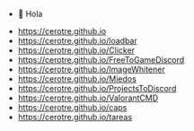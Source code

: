 - 👋 Hola

<!---
cerotre/cerotre is a ✨ special ✨ repository because its `README.md` (this file) appears on your GitHub profile.
You can click the Preview link to take a look at your changes.
--->
- https://cerotre.github.io
- https://cerotre.github.io/loadbar
- https://cerotre.github.io/Clicker
- https://cerotre.github.io/FreeToGameDiscord
- https://cerotre.github.io/ImageWhitener
- https://cerotre.github.io/Miedos
- https://cerotre.github.io/ProjectsToDiscord
- https://cerotre.github.io/ValorantCMD
- https://cerotre.github.io/caps
- https://cerotre.github.io/tareas

